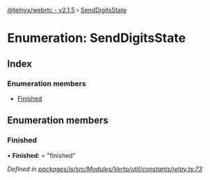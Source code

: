 [@telnyx/webrtc - v2.1.5](../README.md) › [SendDigitsState](senddigitsstate.md)

# Enumeration: SendDigitsState

## Index

### Enumeration members

* [Finished](senddigitsstate.md#finished)

## Enumeration members

###  Finished

• **Finished**: = "finished"

*Defined in [packages/js/src/Modules/Verto/util/constants/relay.ts:73](https://github.com/team-telnyx/webrtc/blob/4f15142/packages/js/src/Modules/Verto/util/constants/relay.ts#L73)*
